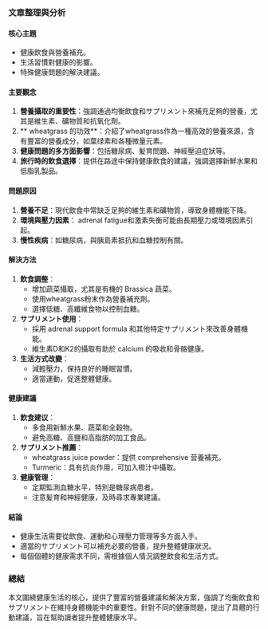 ### 文章整理與分析

#### 核心主題
- 健康飲食與營養補充。
- 生活習慣對健康的影響。
- 特殊健康問題的解決建議。

#### 主要觀念
1. **營養攝取的重要性**：強調通過均衡飲食和サプリメント來補充足夠的營養，尤其是維生素、礦物質和抗氧化劑。
2. ** wheatgrass 的功效**：介紹了wheatgrass作為一種高效的營養來源，含有豐富的營養成分，如葉绿素和各種微量元素。
3. **健康問題的多方面影響**：包括糖尿病、髪育問題、神經壓迫症狀等。
4. **旅行時的飲食選擇**：提供在路途中保持健康飲食的建議，強調選擇新鮮水果和低脂乳製品。

#### 問題原因
1. **營養不足**：現代飲食中常缺乏足夠的維生素和礦物質，導致身體機能下降。
2. **環境與壓力因素**： adrenal fatigue和激素失衡可能由長期壓力或環境因素引起。
3. **慢性疾病**：如糖尿病，與胰島素抵抗和血糖控制有關。

#### 解決方法
1. **飲食調整**：
   - 增加蔬菜攝取，尤其是有機的 Brassica 蔬菜。
   - 使用wheatgrass粉末作為營養補充劑。
   - 選擇低糖、高纖維食物以控制血糖。
2. **サプリメント使用**：
   - 採用 adrenal support formula 和其他特定サプリメント來改善身體機能。
   - 維生素D和K2的攝取有助於 calcium 的吸收和骨骼健康。
3. **生活方式改變**：
   - 減輕壓力，保持良好的睡眠習慣。
   - 適當運動，促進整體健康。

#### 健康建議
1. **飲食建议**：
   - 多食用新鮮水果、蔬菜和全穀物。
   - 避免高糖、高鹽和高脂肪的加工食品。
2. **サプリメント推薦**：
   - wheatgrass juice powder：提供 comprehensive 营養補充。
   - Turmeric：具有抗炎作用，可加入橙汁中攝取。
3. **健康管理**：
   - 定期監測血糖水平，特別是糖尿病患者。
   - 注意髪育和神經健康，及時尋求專業建議。

#### 結論
- 健康生活需要從飲食、運動和心理壓力管理等多方面入手。
- 適當的サプリメント可以補充必要的營養，提升整體健康狀況。
- 每個個體的健康需求不同，需根據個人情況調整飲食和生活方式。

### 總結
本文圍繞健康生活的核心，提供了豐富的營養建議和解決方案，強調了均衡飲食和サプリメント在維持身體機能中的重要性。針對不同的健康問題，提出了具體的行動建議，旨在幫助讀者提升整體健康水平。